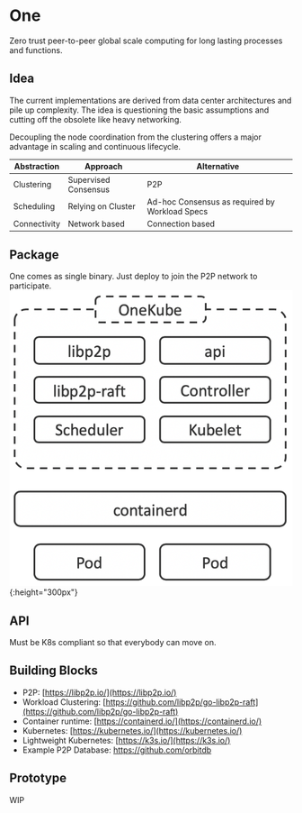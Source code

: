 # One
Zero trust peer-to-peer global scale computing for long lasting processes and functions.

## Idea
The current implementations are derived from data center architectures and pile up complexity. The idea is questioning the basic assumptions and cutting off the obsolete like heavy networking.

Decoupling the node coordination from the clustering offers a major advantage in scaling and continuous lifecycle. 

Abstraction | Approach | Alternative
--- | --- | ---
Clustering   | Supervised Consensus | P2P 
Scheduling | Relying on Cluster | Ad-hoc Consensus as required by Workload Specs
Connectivity | Network based | Connection based

## Package
One comes as single binary. Just deploy to join the P2P network to participate. 
![OneKube Binary](OneKube.png){:height="300px"}

## API
Must be K8s compliant so that everybody can move on.

## Building Blocks
* P2P: [https://libp2p.io/](https://libp2p.io/)
* Workload Clustering: [https://github.com/libp2p/go-libp2p-raft](https://github.com/libp2p/go-libp2p-raft)
* Container runtime: [https://containerd.io/](https://containerd.io/)
* Kubernetes: [https://kubernetes.io/](https://kubernetes.io/)
* Lightweight Kubernetes: [https://k3s.io/](https://k3s.io/)
* Example P2P Database: https://github.com/orbitdb

## Prototype
WIP
